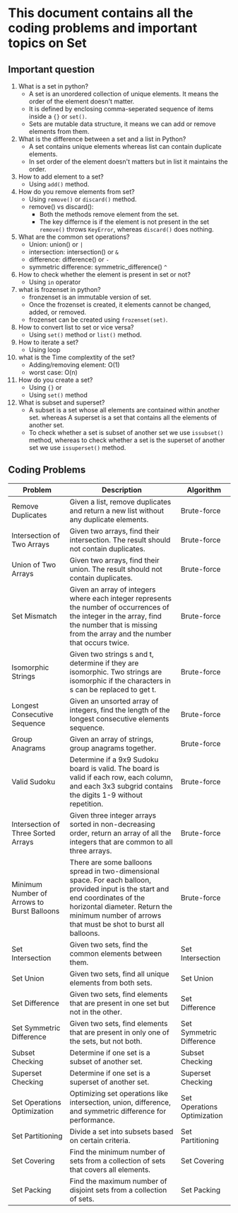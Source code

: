 # This document contains all the coding problems and important topics on Set

## Important question

1. What is a set in python?
    - A set is an unordered collection of unique elements. It means the order of the element doesn't matter.
    - It is defined by enclosing comma-seperated sequence of items inside a `{}` or `set()`.
    - Sets are mutable data structure, it means we can add or remove elements from them.
2. What is the difference between a set and a list in Python?
    - A set contains unique elements whereas list can contain duplicate elements.
    - In set order of the element doesn't matters but in list it maintains the order.
3. How to add element to a set?
    - Using `add()` method.
4. How do you remove elements from set?
    - Using `remove()` or `discard()` method.
    - remove() vs discard(): 
        - Both the methods remove element from the set.
        - The key differnce is if the element is not present in the set `remove()` throws `KeyError`, whereas `discard()` does nothing.
5. What are the common set operations?
    - Union: union() or `|`
    - intersection: intersection() or `&`
    - difference: difference() or `-`
    - symmetric difference: symmetric_difference() `^`
6. How to check whether the element is present in set or not?
    - Using `in` operator
7. what is frozenset in python?
    - fronzenset is an immutable version of set.
    - Once the frozenset is created, it elements cannot be changed, added, or removed.
    - frozenset can be created using `frozenset(set)`.
8. How to convert list to set or vice versa?
    - Using `set()` method or `list()` method.
9. How to iterate a set?
    - Using loop
10. what is the Time complextity of the set?
    - Adding/removing element: O(1)
    - worst case: O(n)
11. How do you create a set?
    - Using `{}` or
    - Using `set()` method
12. What is subset and superset?
    - A subset is a set whose all elements are contained within another set. whereas A superset is a set that contains all the elements of another set. 
    - To check whether a set is subset of another set we use `issubset()` method, whereas to check whether a set is the superset of another set we use `issuperset()` method.
## Coding Problems

| Problem                                | Description                                                                                                                                                                  | Algorithm                                                                                                                                                                                                                                                                                                   |
|----------------------------------------|------------------------------------------------------------------------------------------------------------------------------------------------------------------------------|--------------------------------------------------------------------------------------------------------------------------------------------------------------------------------------------------------------------------------------------------------------------------------------------------------------|
| Remove Duplicates                      | Given a list, remove duplicates and return a new list without any duplicate elements.                                                                                       | Brute-force                                                                                                                                                                                                                                                                                                 |
| Intersection of Two Arrays             | Given two arrays, find their intersection. The result should not contain duplicates.                                                                                         | Brute-force                                                                                                                                                                                                                                                                                                 |
| Union of Two Arrays                    | Given two arrays, find their union. The result should not contain duplicates.                                                                                                | Brute-force                                                                                                                                                                                                                                                                                                 |
| Set Mismatch                           | Given an array of integers where each integer represents the number of occurrences of the integer in the array, find the number that is missing from the array and the number that occurs twice.                                      | Brute-force                                                                                                                                                                                                                                                                                                 |
| Isomorphic Strings                     | Given two strings s and t, determine if they are isomorphic. Two strings are isomorphic if the characters in s can be replaced to get t.                                     | Brute-force                                                                                                                                                                                                                                                                                                 |
| Longest Consecutive Sequence           | Given an unsorted array of integers, find the length of the longest consecutive elements sequence.                                                                          | Brute-force                                                                                                                                                                                                                                                                                                 |
| Group Anagrams                         | Given an array of strings, group anagrams together.                                                                                                                          | Brute-force                                                                                                                                                                                                                                                                                                 |
| Valid Sudoku                           | Determine if a 9x9 Sudoku board is valid. The board is valid if each row, each column, and each 3x3 subgrid contains the digits 1-9 without repetition.                      | Brute-force                                                                                                                                                                                                                                                                                                 |
| Intersection of Three Sorted Arrays    | Given three integer arrays sorted in non-decreasing order, return an array of all the integers that are common to all three arrays.                                         | Brute-force                                                                                                                                                                                                                                                                                                 |
| Minimum Number of Arrows to Burst Balloons | There are some balloons spread in two-dimensional space. For each balloon, provided input is the start and end coordinates of the horizontal diameter. Return the minimum number of arrows that must be shot to burst all balloons. | Brute-force                                                                                                                                                                                                                                                                                                 |
| Set Intersection                       | Given two sets, find the common elements between them.                                                                                                                       | Set Intersection                                                                                                                                                                                                                                                                                           |
| Set Union                              | Given two sets, find all unique elements from both sets.                                                                                                                     | Set Union                                                                                                                                                                                                                                                                                                  |
| Set Difference                         | Given two sets, find elements that are present in one set but not in the other.                                                                                              | Set Difference                                                                                                                                                                                                                                                                                             |
| Set Symmetric Difference               | Given two sets, find elements that are present in only one of the sets, but not both.                                                                                       | Set Symmetric Difference                                                                                                                                                                                                                                                                                   |
| Subset Checking                        | Determine if one set is a subset of another set.                                                                                                                             | Subset Checking                                                                                                                                                                                                                                                                                            |
| Superset Checking                      | Determine if one set is a superset of another set.                                                                                                                           | Superset Checking                                                                                                                                                                                                                                                                                          |
| Set Operations Optimization            | Optimizing set operations like intersection, union, difference, and symmetric difference for performance.                                                                   | Set Operations Optimization                                                                                                                                                                                                                                                                                |
| Set Partitioning                       | Divide a set into subsets based on certain criteria.                                                                                                                         | Set Partitioning                                                                                                                                                                                                                                                                                           |
| Set Covering                           | Find the minimum number of sets from a collection of sets that covers all elements.                                                                                         | Set Covering                                                                                                                                                                                                                                                                                               |
| Set Packing                            | Find the maximum number of disjoint sets from a collection of sets.                                                                                                         | Set Packing                                                                                                                                                                                                                                                                                                |
